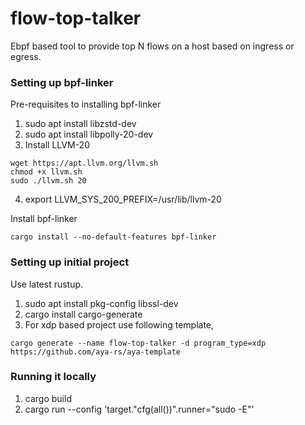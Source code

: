 # flow-top-talker

Ebpf based tool to provide top N flows on a host based on ingress or egress.

### Setting up bpf-linker

Pre-requisites to installing bpf-linker

1. sudo apt install libzstd-dev
2. sudo apt install libpolly-20-dev
3. Install LLVM-20

```
wget https://apt.llvm.org/llvm.sh
chmod +x llvm.sh
sudo ./llvm.sh 20
```

4. export LLVM_SYS_200_PREFIX=/usr/lib/llvm-20

Install bpf-linker

```cargo install --no-default-features bpf-linker```

### Setting up initial project

Use latest rustup.

1. sudo apt install pkg-config libssl-dev
2. cargo install cargo-generate
3. For xdp based project use following template,

```cargo generate --name flow-top-talker -d program_type=xdp https://github.com/aya-rs/aya-template```

### Running it locally

1. cargo build
2. cargo run --config 'target."cfg(all())".runner="sudo -E"' 